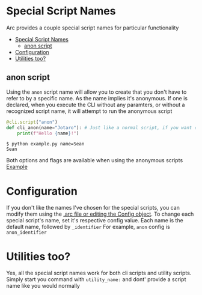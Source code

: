 # Special Script Names
Arc provides a couple special script names for particular functionality

- [Special Script Names](#special-script-names)
  - [anon script](#anon-script)
- [Configuration](#configuration)
- [Utilities too?](#utilities-too)

## anon script
Using the `anon` script name will allow you to create that you don't have to refer to by a specific name. As the name implies it's anonymous. If one is declared, when you execute the CLI without any paramters, or without a recognized script name, it will attempt to run the anonymous script

```py
@cli.script("anon")
def cli_anon(name="Jotaro"): # Just like a normal script, if you want options to be optional, you have to proivde a default value
    print(f"Hello {name}!")
```

```
$ python example.py name=Sean
Sean
```

Both options and flags are available when using the anonymous scripts
[Example]("../examples/no_args_and_anon.py")

# Configuration
If you don't like the names I've chosen for the special scripts, you can modify them using the [.arc file or editing the Config object](./configuration.md). To change each special script's name, set it's respective config value. Each name is the default name, followed by `_identifier`
For example, `anon` config is `anon_identifier`

# Utilities too?
Yes, all the special script names work for both cli scripts and utility scripts. Simply start you command with `utility_name:` and dont' provide a script name like you would normally


